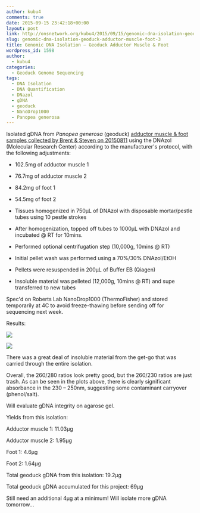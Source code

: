 ```yaml
---
author: kubu4
comments: true
date: 2015-09-15 23:42:18+00:00
layout: post
link: http://onsnetwork.org/kubu4/2015/09/15/genomic-dna-isolation-geoduck-adductor-muscle-foot-3/
slug: genomic-dna-isolation-geoduck-adductor-muscle-foot-3
title: Genomic DNA Isolation – Geoduck Adductor Muscle & Foot
wordpress_id: 1598
author:
  - kubu4
categories:
  - Geoduck Genome Sequencing
tags:
  - DNA Isolation
  - DNA Quantification
  - DNazol
  - gDNA
  - geoduck
  - NanoDrop1000
  - Panopea generosa
---
```


Isolated gDNA from _Panopea generosa_ (geoduck) [adductor muscle & foot samples collected by Brent & Steven on 20150811](http://onsnetwork.org/halfshell/2015/08/11/big-day-big-clam/) using the DNAzol (Molecular Research Center) according to the manufacturer's protocol, with the following adjustments:




    
  * 102.5mg of adductor muscle 1

    
  * 76.7mg of adductor muscle 2

    
  * 84.2mg of foot 1

    
  * 54.5mg of foot 2

    
  * Tissues homogenized in 750μL of DNAzol with disposable mortar/pestle tubes using 10 pestle strokes

    
  * After homogenization, topped off tubes to 1000μL with DNAzol and incubated @ RT for 10mins.

    
  * Performed optional centrifugation step (10,000g, 10mins @ RT)

    
  * Initial pellet wash was performed using a 70%/30% DNAzol/EtOH

    
  * Pellets were resuspended in 200μL of Buffer EB (Qiagen)

    
  * Insoluble material was pelleted (12,000g, 10mins @ RT) and supe transferred to new tubes



Spec'd on Roberts Lab NanoDrop1000 (ThermoFisher) and stored temporarily at 4C to avoid freeze-thawing before sending off for sequencing next week.



Results:

[![](http://eagle.fish.washington.edu/Arabidopsis/20150915_gDNA_geoduck_ODs.JPG)](http://eagle.fish.washington.edu/Arabidopsis/20150915_gDNA_geoduck_ODs.JPG)



[![](http://eagle.fish.washington.edu/Arabidopsis/20150915_gDNA_geoduck_plots.JPG)](http://eagle.fish.washington.edu/Arabidopsis/20150915_gDNA_geoduck_plots.JPG)



There was a great deal of insoluble material from the get-go that was carried through the entire isolation.

Overall, the 260/280 ratios look pretty good, but the 260/230 ratios are just trash. As can be seen in the plots above, there is clearly significant absorbance in the 230 – 250nm, suggesting some contaminant carryover (phenol/salt).

Will evaluate gDNA integrity on agarose gel.

Yields from this isolation:

Adductor muscle 1: 11.03μg

Adductor muscle 2: 1.95μg

Foot 1: 4.6μg

Foot 2: 1.64μg



Total geoduck gDNA from this isolation: 19.2μg



Total geoduck gDNA accumulated for this project: 69μg

Still need an additional 4μg at a minimum! Will isolate more gDNA tomorrow...
